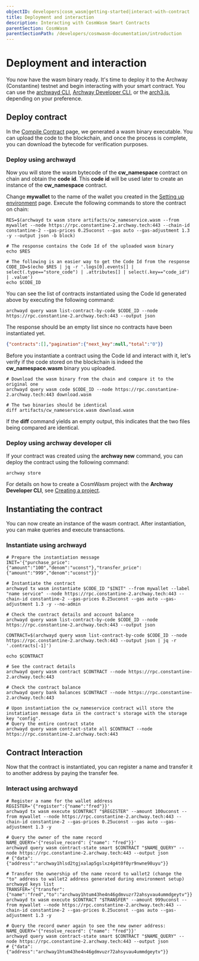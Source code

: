 ```yaml
---
objectID: developers|cosm_wasm|getting-started|interact-with-contract
title: Deployment and interaction
description: Interacting with CosmWasm Smart Contracts
parentSection: CosmWasm
parentSectionPath: /developers/cosmwasm-documentation/introduction
---
```


# Deployment and interaction

You now have the wasm binary ready. It's time to deploy it to the Archway (Constantine) testnet and begin interacting with your smart contract. You can use the [archwayd CLI](/developers/developer-tools/daemon), [Archway Developer CLI](/developers/developer-tools/developer-cli), or the [arch3.js](/developers/developer-tools/arch3js/introduction), depending on your preference.

## Deploy contract

In the [Compile Contract](/developers/cosmwasm-documentation/getting-started/compile-contract) page, we generated a wasm binary executable. You can upload the code to the blockchain, and once the process is complete, you can download the bytecode for verification purposes.

### Deploy using archwayd

Now you will store the wasm bytecode of the **cw_namespace** contract on chain and obtain the **code id**. This **code id** will be used later to create an instance of the **cw_namespace** contract.

Change **mywallet** to the name of the wallet you created in the [Setting up environment](/developers/cosmwasm-documentation/getting-started/setting-up-environment) page. Execute the following commands to store the contract on chain:

```shell
RES=$(archwayd tx wasm store artifacts/cw_nameservice.wasm --from mywallet --node https://rpc.constantine-2.archway.tech:443 --chain-id constantine-2 --gas-prices 0.25uconst --gas auto --gas-adjustment 1.3 -y --output json -b block)

# The response contains the Code Id of the uploaded wasm binary
echo $RES

# The following is an easier way to get the Code Id from the response
CODE_ID=$(echo $RES | jq -r '.logs[0].events[] | select(.type=="store_code") | .attributes[] | select(.key=="code_id") | .value')
echo $CODE_ID
```

You can see the list of contracts instantiated using the Code Id generated above by executing the following command:

```shell
archwayd query wasm list-contract-by-code $CODE_ID --node https://rpc.constantine-2.archway.tech:443 --output json
```

The response should be an empty list since no contracts have been instantiated yet.

```json
{"contracts":[],"pagination":{"next_key":null,"total":"0"}}
```

Before you instantiate a contract using the Code Id and interact with it, let's verify if the code stored on the blockchain is indeed the **cw_namespace.wasm** binary you uploaded.

```shell
# Download the wasm binary from the chain and compare it to the original one
archwayd query wasm code $CODE_ID --node https://rpc.constantine-2.archway.tech:443 download.wasm

# The two binaries should be identical
diff artifacts/cw_nameservice.wasm download.wasm
```

If the **diff** command yields an empty output, this indicates that the two files being compared are identical.

### Deploy using archway developer cli

If your contract was created using the **archway new** command, you can deploy the contract using the following command:

```shell
archway store
```

For details on how to create a CosmWasm project with the **Archway Developer CLI**, see [Creating a project](/developers/getting-started/setup#creating-a-project).

## Instantiating the contract
You can now create an instance of the wasm contract. After instantiation, you can make queries and execute transactions.

### Instantiate using archwayd

```shell
# Prepare the instantiation message
INIT='{"purchase_price":{"amount":"100","denom":"uconst"},"transfer_price":{"amount":"999","denom":"uconst"}}'

# Instantiate the contract
archwayd tx wasm instantiate $CODE_ID "$INIT" --from mywallet --label "name service" --node https://rpc.constantine-2.archway.tech:443 --chain-id constantine-2 --gas-prices 0.25uconst --gas auto --gas-adjustment 1.3 -y --no-admin

# Check the contract details and account balance
archwayd query wasm list-contract-by-code $CODE_ID --node https://rpc.constantine-2.archway.tech:443 --output json

CONTRACT=$(archwayd query wasm list-contract-by-code $CODE_ID --node https://rpc.constantine-2.archway.tech:443 --output json | jq -r '.contracts[-1]')

echo $CONTRACT

# See the contract details
archwayd query wasm contract $CONTRACT --node https://rpc.constantine-2.archway.tech:443

# Check the contract balance
archwayd query bank balances $CONTRACT --node https://rpc.constantine-2.archway.tech:443

# Upon instantiation the cw_nameservice contract will store the instatiation message data in the contract's storage with the storage key "config".
# Query the entire contract state
archwayd query wasm contract-state all $CONTRACT --node https://rpc.constantine-2.archway.tech:443
```

## Contract Interaction
Now that the contract is instantiated, you can register a name and transfer it to another address by paying the transfer fee.

### Interact using archwayd

```shell
# Register a name for the wallet address
REGISTER='{"register":{"name":"fred"}}'
archwayd tx wasm execute $CONTRACT "$REGISTER" --amount 100uconst --from mywallet --node https://rpc.constantine-2.archway.tech:443 --chain-id constantine-2 --gas-prices 0.25uconst --gas auto --gas-adjustment 1.3 -y

# Query the owner of the name record
NAME_QUERY='{"resolve_record": {"name": "fred"}}'
archwayd query wasm contract-state smart $CONTRACT "$NAME_QUERY" --node https://rpc.constantine-2.archway.tech:443 --output json
# {"data":{"address":"archway1hlsd2tgjxalap5gslxz4g4t0f0yr9nwne98uyu"}}

# Transfer the ownership of the name record to wallet2 (change the "to" address to wallet2 address generated during environment setup)
archwayd keys list
TRANSFER='{"transfer":{"name":"fred","to":"archway1htum43he4n46gdmvuzr72ahsyvau4ummdgeytv"}}'
archwayd tx wasm execute $CONTRACT "$TRANSFER" --amount 999uconst --from mywallet --node https://rpc.constantine-2.archway.tech:443 --chain-id constantine-2 --gas-prices 0.25uconst --gas auto --gas-adjustment 1.3 -y

# Query the record owner again to see the new owner address:
NAME_QUERY='{"resolve_record": {"name": "fred"}}'
archwayd query wasm contract-state smart $CONTRACT "$NAME_QUERY" --node https://rpc.constantine-2.archway.tech:443 --output json
# {"data":{"address":"archway1htum43he4n46gdmvuzr72ahsyvau4ummdgeytv"}}
```
